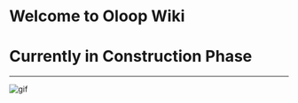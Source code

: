 # Welcome to Oloop Wiki
# Currently in Construction Phase
------------------------------------
![gif](https://i.pinimg.com/originals/2b/30/5f/2b305fb3876c9825e1952e8be0516157.gif)
